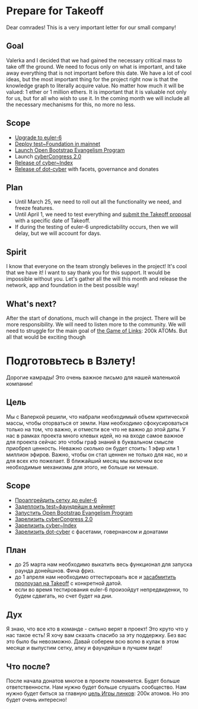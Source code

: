 # Prepare for Takeoff

Dear comrades! This is a very important letter for our small company!

## Goal
Valerka and I decided that we had gained the necessary critical mass to take off the ground. We need to focus only on what is important, and take away everything that is not important before this date. We have a lot of cool ideas, but the most important thing for the project right now is that the knowledge graph to literally acquire value. No matter how much it will be valued: 1 ether or 1 million ethers. It is important that it is valuable not only for us, but for all who wish to use it. In the coming month we will include all the necessary mechanisms for this, no more no less.

## Scope
- [Upgrade to euler-6](https://github.com/cybercongress/congress/issues/309)
- [Deploy test~Foundation in mainnet](https://github.com/cybercongress/cyber-foundation/issues/1)
- [Launch Open Bootstrap Evangelism Program](https://github.com/cybercongress/congress/issues/307)
- Launch [cyberCongress 2.0](https://github.com/cybercongress/congress/pull/224)
- [Release of cyber~Index](https://github.com/cybercongress/cyberindex/issues/24)
- [Release of dot-cyber](https://github.com/cybercongress/dot-cyber/issues/183) with facets, governance and donates

## Plan
- Until March 25, we need to roll out all the functionality we need, and freeze features.
- Until April 1, we need to test everything and [submit the Takeoff proposal](https://github.com/cybercongress/congress/issues/220) with a specific date of Takeoff.
- If during the testing of euler-6 unpredictability occurs, then we will delay, but we will account for days.

## Spirit
I know that everyone on the team strongly believes in the project! It's cool that we have it! I want to say thank you for this support. It would be impossible without you. Let's gather all the will this month and release the network, app and foundation in the best possible way!

## What's next?
After the start of donations, much will change in the project. There will be more responsibility. We will need to listen more to the community. We will need to struggle for the main goal of [the Game of Links](https://cybercongress.ai/game-of-links/): 200k ATOMs. But all that would be exciting though

# Подготовьтесь в Взлету!

Дорогие камрады! Это очень важное письмо для нашей маленькой компании!

## Цель
Мы с Валеркой решили, что набрали необходимый объем критической массы, чтобы оторваться от земли. Нам необходимо сфокусироваться только на том, что важно, и отмести все что не важно до этой даты. У нас в рамках проекта много клевых идей, но на входе самое важное для проекта сейчас это чтобы граф знаний в буквальном смысле приобрел ценность. Неважно сколько он будет стоить: 1 эфир или 1 миллион эфиров. Важно, чтобы он стал ценнен не только для нас, но и для всех кто пожелает. В ближайший месяц мы включим все необходимые механизмы для этого, не больше ни меньше.

## Scope
- [Проапгрейдить сетку до euler-6](https://github.com/cybercongress/congress/issues/309)
- [Задеплоить test~фаундейшн в мейннет](https://github.com/cybercongress/cyber-foundation/issues/1)
- [Запустить Open Bootstrap Evangelism Program](https://github.com/cybercongress/congress/issues/307)
- [Зарелизить cyberCongress 2.0](https://github.com/cybercongress/congress/pull/224)
- [Зарелизить сyber~Index](https://github.com/cybercongress/cyberindex/issues/24)
- [Зарелизить dot-cyber](https://github.com/cybercongress/dot-cyber/issues/183) c фасетами, говернансом и донатами

## План
- до 25 марта нам необходимо выкатить весь функционал для запуска раунда донейшнов. Фича фриз.
- до 1 апреля нам необходимо оттестировать все и [засабмитить пропоузал на Takeoff](https://github.com/cybercongress/congress/issues/220) с конкретной датой.
- если во время тестирования euler-6 произойдут непредвиденки, то будем сдвигать, но счет будет на дни.

## Дух
Я знаю, что все кто в команде - сильно верят в проект! Это круто что у нас такое есть! Я хочу вам сказать спасибо за эту поддержку. Без вас это было бы невозможно. Давай соберем всю волю в кулак в этом месяце и выпустим сетку, апку и фаундейшн в лучшем виде!

## Что после?
После начала донатов многое в проекте поменяется. Будет больше ответственности. Нам нужно будет больше слушать сообщество. Нам нужно будет биться за главную [цель Игры линков](https://cybercongress.ai/game-of-links/): 200к атомов. Но это будет очень интересно!
